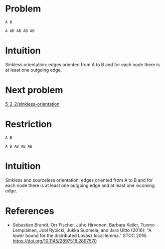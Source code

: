 # Problem

    A B

    A AB AB AB AB

# Intuition

Sinkless orientation: edges oriented from A to B and for each node there is at least one outgoing edge.

# Next problem

[5-2-2/sinkless-orientation](../5-2-2/sinkless-orientation.md)

# Restriction

    A B

    A B AB AB AB

# Intuition

Sinkless and sourceless orientation: edges oriented from A to B and for each node there is at least one outgoing edge and at least one incoming edge.

# References

- Sebastian Brandt, Orr Fischer, Juho Hirvonen, Barbara Keller, Tuomo Lempiäinen, Joel Rybicki, Jukka Suomela, and Jara Uitto (2016): "A lower bound for the distributed Lovász local lemma." STOC 2016. https://doi.org/10.1145/2897518.2897570
